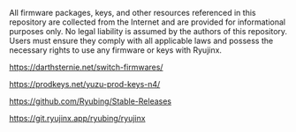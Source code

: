 All firmware packages, keys, and other resources referenced in this repository are collected from the Internet and are provided for informational purposes only. No legal liability is assumed by the authors of this repository. Users must ensure they comply with all applicable laws and possess the necessary rights to use any firmware or keys with Ryujinx.

https://darthsternie.net/switch-firmwares/

https://prodkeys.net/yuzu-prod-keys-n4/

https://github.com/Ryubing/Stable-Releases

https://git.ryujinx.app/ryubing/ryujinx
